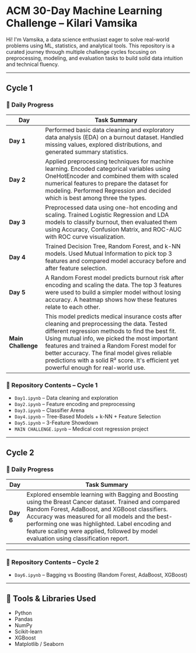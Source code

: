 # ACM 30-Day Machine Learning Challenge – Kilari Vamsika

Hi! I'm Vamsika, a data science enthusiast eager to solve real-world problems using ML, statistics, and analytical tools. This repository is a curated journey through multiple challenge cycles focusing on preprocessing, modeling, and evaluation tasks to build solid data intuition and technical fluency.

---

## Cycle 1

### 📅 Daily Progress

| Day | Task Summary |
|-----|--------------|
| **Day 1** | Performed basic data cleaning and exploratory data analysis (EDA) on a burnout dataset. Handled missing values, explored distributions, and generated summary statistics. |
| **Day 2** | Applied preprocessing techniques for machine learning. Encoded categorical variables using OneHotEncoder and combined them with scaled numerical features to prepare the dataset for modeling. Performed Regression and decided which is best among three the types. |
| **Day 3** | Preprocessed data using one-hot encoding and scaling. Trained Logistic Regression and LDA models to classify burnout, then evaluated them using Accuracy, Confusion Matrix, and ROC-AUC with ROC curve visualization. |
| **Day 4** | Trained Decision Tree, Random Forest, and k-NN models. Used Mutual Information to pick top 3 features and compared model accuracy before and after feature selection. |
| **Day 5** | A Random Forest model predicts burnout risk after encoding and scaling the data. The top 3 features were used to build a simpler model without losing accuracy. A heatmap shows how these features relate to each other. |
| **Main Challenge** | This model predicts medical insurance costs after cleaning and preprocessing the data. Tested different regression methods to find the best fit. Using mutual info, we picked the most important features and trained a Random Forest model for better accuracy. The final model gives reliable predictions with a solid R² score. It's efficient yet powerful enough for real-world use. |

### 📁 Repository Contents – Cycle 1
- `Day1.ipynb` – Data cleaning and exploration
- `Day2.ipynb` – Feature encoding and preprocessing
- `Day3.ipynb` – Classifier Arena
- `Day4.ipynb` – Tree-Based Models + k-NN + Feature Selection
- `Day5.ipynb` – 3-Feature Showdown
- `MAIN CHALLENGE.ipynb` – Medical cost regression project

---

## Cycle 2

### 📅 Daily Progress

| Day | Task Summary |
|-----|--------------|
| **Day 6** | Explored ensemble learning with Bagging and Boosting using the Breast Cancer dataset. Trained and compared Random Forest, AdaBoost, and XGBoost classifiers. Accuracy was measured for all models and the best-performing one was highlighted. Label encoding and feature scaling were applied, followed by model evaluation using classification report. |

---

### 📁 Repository Contents – Cycle 2
- `Day6.ipynb` – Bagging vs Boosting (Random Forest, AdaBoost, XGBoost)

---

## 🧰 Tools & Libraries Used
- Python
- Pandas
- NumPy
- Scikit-learn
- XGBoost
- Matplotlib / Seaborn

